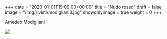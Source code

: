 +++
date = "2020-01-01T19:00:00+00:00"
title = "Nudo rosso"
draft = false
image = "/img/rivisti/modigliani3.jpg"
showonlyimage = true
weight = 0
+++

Amedeo Modigliani

<!--more-->

![](/img/rivisti/modigliani3.jpg)
